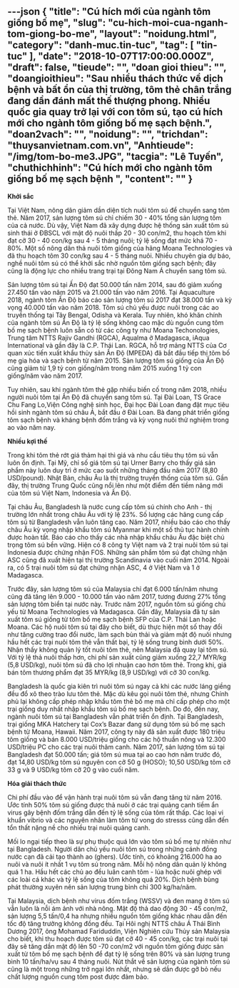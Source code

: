---json
{
    "title": "Cú hích mới của ngành tôm giống bố mẹ",
    "slug": "cu-hich-moi-cua-nganh-tom-giong-bo-me",
    "layout": "noidung.html",
    "category": "danh-muc.tin-tuc",
    "tag": [
        "tin-tuc"
    ],
    "date": "2018-10-07T17:00:00.000Z",
    "draft": false,
    "tieude": "",
    "doan gioi thieu": "",
    "doangioithieu": "Sau nhiều thách thức về dịch bệnh và bất ổn của thị trường, tôm thẻ chân trắng đang dần đánh mất thế thượng phong. Nhiều quốc gia quay trở lại với con tôm sú, tạo cú hích mới cho ngành tôm giống bố mẹ sạch bệnh.",
    "doan2vach": "",
    "noidung": "",
    "trichdan": "thuysanvietnam.com.vn",
    "Anhtieude": "/img/tom-bo-me3.JPG",
    "tacgia": "Lê Tuyến",
    "chuthichhinh": "Cú hích mới cho ngành tôm giống bố mẹ sạch bệnh ",
    "__content__": ""
}
---
<p><strong>Khởi sắc</strong></p>

<p>Tại Việt Nam, n&ocirc;ng d&acirc;n giảm dần diện t&iacute;ch nu&ocirc;i t&ocirc;m s&uacute; để chuyển sang t&ocirc;m thẻ. Năm 2017, sản lượng t&ocirc;m s&uacute; chỉ chiếm 30 - 40% tổng sản lượng t&ocirc;m của cả nước. D&ugrave; vậy, Việt Nam đ&atilde; x&acirc;y dựng được hệ thống sản xuất t&ocirc;m s&uacute; sinh th&aacute;i ở ĐBSCL với mật độ nu&ocirc;i thấp 20 - 30 con/m2, thu hoạch t&ocirc;m khi đạt cỡ 30 - 40 con/kg sau 4 - 5 th&aacute;ng nu&ocirc;i; tỷ lệ sống đạt mức kh&aacute; 70 - 80%. Một số n&ocirc;ng d&acirc;n thả nu&ocirc;i t&ocirc;m giống của h&atilde;ng Moana Technologies v&agrave; đ&atilde; thu hoạch t&ocirc;m 30 con/kg sau 4 - 5 th&aacute;ng nu&ocirc;i. Nhiều chuy&ecirc;n gia dự b&aacute;o, nghề nu&ocirc;i t&ocirc;m s&uacute; c&oacute; thể khởi sắc nhờ nguồn t&ocirc;m giống sạch bệnh; đ&acirc;y cũng l&agrave; động lực cho nhiều trang trại tại Đ&ocirc;ng Nam &Aacute; chuyển sang t&ocirc;m s&uacute;.</p>

<p>Sản lượng t&ocirc;m s&uacute; tại Ấn Độ đạt 50.000 tấn năm 2014, sau đ&oacute; giảm xuống 27.450 tấn v&agrave;o năm 2015 v&agrave; 21.000 tấn v&agrave;o năm 2016. Tại Aquaculture 2018, ng&agrave;nh t&ocirc;m Ấn Độ b&aacute;o c&aacute;o sản lượng t&ocirc;m s&uacute; 2017 đạt 38.000 tấn v&agrave; kỳ vọng 40.000 tấn v&agrave;o năm 2018. T&ocirc;m s&uacute; chủ yếu được nu&ocirc;i trong c&aacute;c ao truyền thống tại T&acirc;y Bengal, Odisha v&agrave; Kerala. Tuy nhi&ecirc;n, kh&oacute; khăn ch&iacute;nh của ng&agrave;nh t&ocirc;m s&uacute; Ấn Độ l&agrave; tỷ lệ sống kh&ocirc;ng cao mặc d&ugrave; nguồn cung t&ocirc;m bố mẹ sạch bệnh lu&ocirc;n sẵn c&oacute; từ c&aacute;c c&ocirc;ng ty như Moana Techonologies, Trung t&acirc;m NTTS Rajiv Gandhi (RGCA), Aqualma ở Madagasca, iAqua International v&agrave; gần đ&acirc;y l&agrave; C.P. Th&aacute;i Lan. RGCA, hỗ trợ mảng NTTS của Cơ quan x&uacute;c tiến xuất khẩu thủy sản Ấn Độ (MPEDA) đ&atilde; bắt đầu tiếp thị t&ocirc;m bố mẹ gia h&oacute;a v&agrave; sạch bệnh từ năm 2015. Sản lượng t&ocirc;m s&uacute; giống của Ấn Độ cũng giảm từ 1,9 tỷ con giống/năm trong năm 2015 xuống 1 tỷ con giống/năm v&agrave;o năm 2017.</p>

<p>Tuy nhi&ecirc;n, sau khi ng&agrave;nh t&ocirc;m thẻ gặp nhiều biến cố trong năm 2018, nhiều người nu&ocirc;i t&ocirc;m tại Ấn Độ đ&atilde; chuyển sang t&ocirc;m s&uacute;. Tại Đ&agrave;i Loan, TS Grace Chu Fang Lo,Viện C&ocirc;ng nghệ sinh học, Đại học Đ&agrave;i Loan đang đặt mục ti&ecirc;u hồi sinh ng&agrave;nh t&ocirc;m s&uacute; ch&acirc;u &Aacute;, bắt đầu ở Đ&agrave;i Loan. B&agrave; đang ph&aacute;t triển giống t&ocirc;m sạch bệnh v&agrave; kh&aacute;ng bệnh đốm trắng v&agrave; kỳ vọng nu&ocirc;i thử nghiệm trong ao v&agrave;o năm nay.</p>

<p><strong>Nhiều kợi thế</strong></p>

<p>Trong khi t&ocirc;m thẻ rớt gi&aacute; thảm hại th&igrave; gi&aacute; v&agrave; nhu cầu ti&ecirc;u thụ t&ocirc;m s&uacute; vẫn lu&ocirc;n ổn định. Tại Mỹ, chỉ số gi&aacute; t&ocirc;m s&uacute; tại Urner Barry cho thấy gi&aacute; sản phẩm n&agrave;y lu&ocirc;n duy tr&igrave; ở mức cao suốt những th&aacute;ng đầu năm 2017 (8,80 USD/pound). Nhật Bản, ch&acirc;u &Acirc;u l&agrave; thị trường truyền thống của t&ocirc;m s&uacute;. Gần đ&acirc;y, thị trường Trung Quốc cũng nổi l&ecirc;n như một điểm đến tiềm năng mới của t&ocirc;m s&uacute; Việt Nam, Indonesia v&agrave; Ấn Độ.</p>

<p>Tại ch&acirc;u &Acirc;u, Bangladesh l&agrave; nước cung cấp t&ocirc;m s&uacute; ch&iacute;nh cho Anh - thị trường lớn nhất trong ch&acirc;u &Acirc;u với tỷ lệ 23%. Số lượng c&aacute;c h&atilde;ng cung cấp t&ocirc;m s&uacute; từ Bangladesh vẫn lu&ocirc;n tăng cao. Năm 2017, nhiều b&aacute;o c&aacute;o cho thấy ch&acirc;u &Acirc;u kỳ vọng nhập khẩu t&ocirc;m s&uacute; Myanmar khi một số thủ tục h&agrave;nh ch&iacute;nh được ho&agrave;n tất. B&aacute;o c&aacute;o cho thấy c&aacute;c nh&agrave; nhập khẩu ch&acirc;u &Acirc;u đặc biệt ch&uacute; trọng t&ocirc;m s&uacute; bền vững. Hiện c&oacute; 8 c&ocirc;ng ty Việt nam v&agrave; 2 trại nu&ocirc;i t&ocirc;m s&uacute; tại Indonesia được chứng nhận FOS. Những sản phẩm t&ocirc;m s&uacute; đạt chứng nhận ASC cũng đ&atilde; xuất hiện tại thị trường Scandinavia v&agrave;o cuối năm 2014. Ngo&agrave;i ra, c&oacute; 5 trại nu&ocirc;i t&ocirc;m s&uacute; đạt chứng nhận ASC, 4 ở Việt Nam v&agrave; 1 ở Madagasca.</p>

<p>Trước đ&acirc;y, sản lượng t&ocirc;m s&uacute; của Malaysia chỉ đạt 6.000 tấn/năm nhưng cũng đ&atilde; tăng l&ecirc;n 9.000 - 10.000 tấn v&agrave;o năm 2017, tương đương 27% tổng sản lượng t&ocirc;m biển tại nước n&agrave;y. Trước năm 2017, nguồn t&ocirc;m s&uacute; giống chủ yếu từ Moana Technologies v&agrave; Madagasca. Gần đ&acirc;y, Malaysia đ&atilde; tự sản xuất t&ocirc;m s&uacute; giống từ t&ocirc;m bố mẹ sạch bệnh SFP của C.P. Th&aacute;i Lan hoặc Moana. C&aacute;c hộ nu&ocirc;i t&ocirc;m s&uacute; tại đ&acirc;y cho biết, d&ugrave; thực hiện một số thay đổi như tăng cường trao đổi nước, l&agrave;m sạch b&ugrave;n thải v&agrave; giảm mật độ nu&ocirc;i nhưng hầu hết c&aacute;c trại nu&ocirc;i t&ocirc;m thẻ vẫn thất bại, tỷ lệ sống trung b&igrave;nh dưới 50%. Nhận thấy kh&ocirc;ng quản l&yacute; tốt nu&ocirc;i t&ocirc;m thẻ, n&ecirc;n Malaysia đ&atilde; quay lại t&ocirc;m s&uacute;. Với tỷ lệ thả nu&ocirc;i thấp hơn, chi ph&iacute; sản xuất cũng giảm xuống 22,7 MYR/kg (5,8 USD/kg), nu&ocirc;i t&ocirc;m s&uacute; đ&atilde; cho lợi nhuận cao hơn t&ocirc;m thẻ. Trong khi, gi&aacute; b&aacute;n t&ocirc;m thương phẩm đạt 35 MYR/kg (8,9 USD/kg) với cỡ 30 con/kg.</p>

<p>Bangladesh l&agrave; quốc gia ki&ecirc;n tr&igrave; nu&ocirc;i t&ocirc;m s&uacute; ngay cả khi c&aacute;c nước l&aacute;ng giềng đều đổ x&ocirc; theo tr&agrave;o lưu t&ocirc;m thẻ. Mặc d&ugrave; k&ecirc;u gọi nu&ocirc;i t&ocirc;m thẻ, nhưng Ch&iacute;nh phủ lại kh&ocirc;ng cấp ph&eacute;p nhập khẩu t&ocirc;m thẻ bố mẹ m&agrave; chỉ cấp ph&eacute;p cho một trại giống duy nhất nhập khẩu t&ocirc;m s&uacute; bố mẹ sạch bệnh. Do đ&oacute;, đến nay, ng&agrave;nh nu&ocirc;i t&ocirc;m s&uacute; tại Bangladesh vẫn ph&aacute;t triển ổn định. Tại Bangladesh, trại giống MKA Hatchery tại Cox&rsquo;s Bazar đang sử dụng t&ocirc;m s&uacute; bố mẹ sạch bệnh từ Moana, Hawaii. Năm 2017, c&ocirc;ng ty n&agrave;y đ&atilde; sản xuất được 180 triệu t&ocirc;m giống v&agrave; b&aacute;n 8.000 USD/triệu giống cho c&aacute;c hộ thuần n&ocirc;ng v&agrave; 12.300 USD/triệu PC cho c&aacute;c trại nu&ocirc;i th&acirc;m canh. Năm 2017, sản lượng t&ocirc;m s&uacute; tại Bangladesh đạt 50.000 tấn; gi&aacute; t&ocirc;m s&uacute; mua tại ao cao hơn năm trước đ&oacute;, đạt 14,80 USD/kg t&ocirc;m s&uacute; nguy&ecirc;n con cỡ 50 g (HOSO); 10,50 USD/kg t&ocirc;m cỡ 33 g v&agrave; 9 USD/kg t&ocirc;m cỡ 20 g v&agrave;o cuối năm.</p>

<p><strong>H&oacute;a giải th&aacute;ch thức</strong></p>

<p>Chi ph&iacute; đầu v&agrave;o để vận h&agrave;nh trại nu&ocirc;i t&ocirc;m s&uacute; vẫn đang tăng từ năm 2016. Ước t&iacute;nh 50% t&ocirc;m s&uacute; giống được thả nu&ocirc;i ở c&aacute;c trại quảng canh tiềm ẩn virus g&acirc;y bệnh đốm trắng dẫn đến tỷ lệ sống của t&ocirc;m rất thấp. C&aacute;c loại vi khuẩn vibrio v&agrave; c&aacute;c nguy&ecirc;n nh&acirc;n l&agrave;m t&ocirc;m tử vong do stresss cũng dẫn đến tổn thất nặng nề cho nhiều trại nu&ocirc;i quảng canh.&nbsp;&nbsp;&nbsp;&nbsp;&nbsp;&nbsp;</p>

<p>Mối lo ngại tiếp theo l&agrave; sự phụ thuộc qu&aacute; lớn v&agrave;o t&ocirc;m s&uacute; bố mẹ tự nhi&ecirc;n như tại Bangladesh. Người d&acirc;n chủ yếu nu&ocirc;i t&ocirc;m s&uacute; trong những c&aacute;nh đồng nước cạn đ&atilde; cải tạo th&agrave;nh ao (ghers). Ước t&iacute;nh, c&oacute; khoảng 216.000 ha ao nu&ocirc;i v&agrave; nu&ocirc;i &iacute;t nhất 1 vụ t&ocirc;m s&uacute; trong năm. Mỗi hộ n&ocirc;ng d&acirc;n quản l&yacute; kh&ocirc;ng qu&aacute; 1 ha. Hầu hết c&aacute;c chủ ao đều lu&acirc;n canh t&ocirc;m - l&uacute;a hoặc nu&ocirc;i gh&eacute;p với c&aacute;c lo&agrave;i c&aacute; kh&aacute;c v&agrave; tỷ lệ sống của t&ocirc;m kh&ocirc;ng qu&aacute; 20%. Dịch bệnh b&ugrave;ng ph&aacute;t thường xuy&ecirc;n n&ecirc;n sản lượng trung b&igrave;nh chỉ 300 kg/ha/năm.</p>

<p>Tại Malaysia, dịch bệnh như virus đốm trắng (WSSV) v&agrave; đen mang ở t&ocirc;m s&uacute; vẫn lu&ocirc;n l&agrave; nỗi &aacute;m ảnh với nh&agrave; n&ocirc;ng. Mật độ thả dao động 30 - 45 con/m2, sản lượng 5,5 tấn/0,4 ha nhưng nhiều nguồn t&ocirc;m giống kh&aacute;c nhau dẫn đến tốc độ tăng trưởng kh&ocirc;ng đồng đều. Tại H&ocirc;i nghị NTTS ch&acirc;u &Aacute; Th&aacute;i B&igrave;nh Dương 2017, &ocirc;ng Mohamad Fariduddin, Viện Nghi&ecirc;n cứu Thủy sản Malaysia cho biết, khi thu hoạch được t&ocirc;m s&uacute; đạt cỡ 40 - 45 con/kg, c&aacute;c trại nu&ocirc;i tại đ&acirc;y sẽ tăng dần mật độ l&ecirc;n 50 -70 con/m2 với nguồn t&ocirc;m giống được sản xuất từ t&ocirc;m bố mẹ sạch bệnh để đạt tỷ lệ sống tr&ecirc;n 80% v&agrave; sản lượng trung b&igrave;nh 10 tấn/ha/vụ sau 4 th&aacute;ng nu&ocirc;i. N&uacute;t thắt về sản lượng của ng&agrave;nh t&ocirc;m s&uacute; cũng l&agrave; một trong những trở ngại lớn nhất, nhưng sẽ dần được gỡ bỏ nếu chất lượng nguồn cung t&ocirc;m post được đảm bảo.</p>
